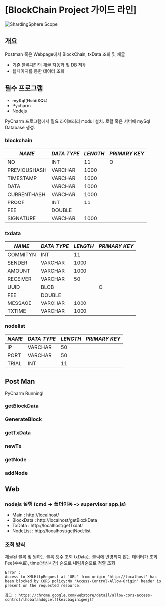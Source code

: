 # [BlockChain Project 가이드 라인]

![ShardingSphere Scope](https://i.imgur.com/CtALucG.png)
## 개요
Postman 혹은 Webpage에서 BlockChain, txData 조회 및 채굴

* 기존 블록체인의 채굴 자동화 및 DB 저장
* 웹페이지를 통한 데이터 조회

## 필수 프로그램
* mySql(HeidiSQL)
* Pycharm
* Nodejs

PyCharm 프로그램에서 필요 라이브러리 modul 설치.
로컬 혹은 서버에 mySql Database 생성.

### blockchain

|    *NAME*    | *DATA TYPE* | *LENGTH* | *PRIMARY KEY* |
| -------------| ----------- | ---------| --------------|
| NO           | INT         | 11       |       O       |
| PREVIOUSHASH | VARCHAR     | 1000     |               |
| TIMESTAMP    | VARCHAR     | 1000     |               |
| DATA         | VARCHAR     | 1000     |               |
| CURRENTHASH  | VARCHAR     | 1000     |               |
| PROOF        | INT         | 11       |               |
| FEE          | DOUBLE      |          |               |
| SIGNATURE    | VARCHAR     | 1000     |               |

### txdata

|    *NAME*    | *DATA TYPE* | *LENGTH* | *PRIMARY KEY* |
| -------------| ----------- | ---------| --------------|
| COMMITYN     | INT         | 11       |               |
| SENDER       | VARCHAR     | 1000     |               |
| AMOUNT       | VARCHAR     | 1000     |               |
| RECEIVER     | VARCHAR     | 50       |               |
| UUID         | BLOB        |          |       O       |
| FEE          | DOUBLE      |          |               |
| MESSAGE      | VARCHAR     | 1000     |               |
| TXTIME       | VARCHAR     | 1000     |               |

### nodelist

|    *NAME*    | *DATA TYPE* | *LENGTH* | *PRIMARY KEY* |
| -------------| ----------- | ---------| --------------|
| IP           | VARCHAR     | 50       |               |
| PORT         | VARCHAR     | 50       |               |
| TRIAL        | INT         | 11       |               |

## Post Man

PyCharm Running!

### getBlockData
### GenerateBlock
### getTxData
### newTx
### getNode
### addNode

## Web

### nodejs 실행 (cmd -> 폴더이동 -> supervisor app.js)

* Main : http://localhost/
* BlockData : http://localhost/getBlockData
* TxData : http://localhost/getTxdata
* NodeList : http://localhost/getNodelist

### 조회 방식
채굴된 블록 및 원하는 블록 갯수 조회
txData는 블럭에 반영되지 않는 데이터가 조회
Fee(수수료), time(생성시간) 순으로 내림차순으로 정렬 조회

```
Error :
Access to XMLHttpRequest at 'URL' from origin 'http://localhost' has been blocked by CORS policy:No 'Access-Control-Allow-Origin' header is present on the requested resource.

참고 : https://chrome.google.com/webstore/detail/allow-cors-access-control/lhobafahddgcelffkeicbaginigeejlf
```
